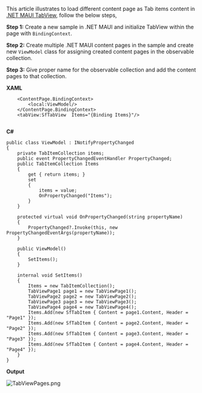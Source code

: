 This article illustrates to load different content page as Tab items content in [.NET MAUI TabView](https://www.syncfusion.com/maui-controls/maui-tab-view), follow the below steps,

**Step 1:** Create a new sample in .NET MAUI and initialize TabView within the page with `BindingContext`.

**Step 2:** Create multiple .NET MAUI content pages in the sample and create new `ViewModel` class for assigning created content pages in the observable collection.

**Step 3:** Give proper name for the observable collection and add the content pages to that collection.

**XAML**
```
    <ContentPage.BindingContext>
        <local:ViewModel/>
    </ContentPage.BindingContext>
    <tabView:SfTabView  Items="{Binding Items}"/>
    
```
**C#**

```
public class ViewModel : INotifyPropertyChanged
{
    private TabItemCollection items;
    public event PropertyChangedEventHandler PropertyChanged;
    public TabItemCollection Items
    {
        get { return items; }
        set
        {
            items = value;
            OnPropertyChanged("Items");
        }
    }

    protected virtual void OnPropertyChanged(string propertyName)
    {
        PropertyChanged?.Invoke(this, new PropertyChangedEventArgs(propertyName));
    }

    public ViewModel()
    {
        SetItems();
    }

    internal void SetItems()
    {
        Items = new TabItemCollection();
        TabViewPage1 page1 = new TabViewPage1();
        TabViewPage2 page2 = new TabViewPage2();
        TabViewPage3 page3 = new TabViewPage3();
        TabViewPage4 page4 = new TabViewPage4();
        Items.Add(new SfTabItem { Content = page1.Content, Header = "Page1" });
        Items.Add(new SfTabItem { Content = page2.Content, Header = "Page2" });
        Items.Add(new SfTabItem { Content = page3.Content, Header = "Page3" });
        Items.Add(new SfTabItem { Content = page4.Content, Header = "Page4" });
    }
}
```
**Output**

![TabViewPages.png](https://support.bolddesk.com/kb/agent/attachment/article/13619/inline?token=eyJhbGciOiJodHRwOi8vd3d3LnczLm9yZy8yMDAxLzA0L3htbGRzaWctbW9yZSNobWFjLXNoYTI1NiIsInR5cCI6IkpXVCJ9.eyJpZCI6IjEwNTU5Iiwib3JnaWQiOiIzIiwiaXNzIjoic3VwcG9ydC5ib2xkZGVzay5jb20ifQ.UAU0WqpCG6PimR7gKydxiUQCrsGYjXL6xtDTT8zzhN4)
